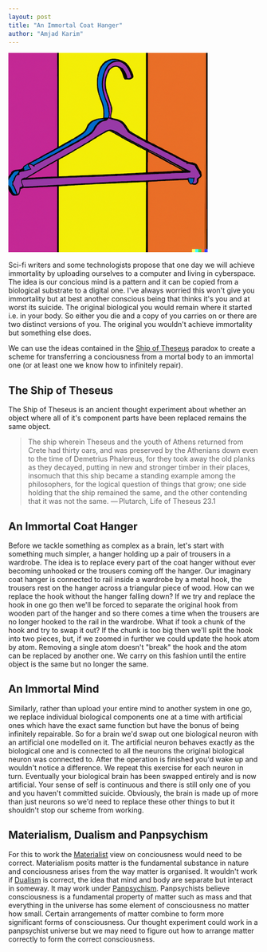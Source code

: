 ```yaml
---
layout: post
title: "An Immortal Coat Hanger"
author: "Amjad Karim"
---
```


![an immortal hanger](/assets/hanger.png)

Sci-fi writers and some technologists propose that one day we will achieve immortality by uploading ourselves to a computer and living in cyberspace. The idea is our concious mind is a pattern and it can be copied from a biological substrate to a digital one. I've always worried this won't give you immortality but at best another conscious being that thinks it's you and at worst its suicide. The original biological you would remain where it started i.e. in your body. So either you die and a copy of you carries on or there are two distinct versions of you. The original you wouldn't achieve immortality but something else does. 

We can use the ideas contained in the [Ship of Theseus](https://en.wikipedia.org/wiki/Ship_of_Theseus) paradox to create a scheme for transferring a conciousness from a mortal body to an immortal one (or at least one we know how to infinitely repair). 

## The Ship of Theseus
The Ship of Theseus is an ancient thought experiment about whether an object where all of it's component parts have been replaced remains the same object. 

>    The ship wherein Theseus and the youth of Athens returned from Crete had thirty oars, and was preserved by the Athenians down even to the time of Demetrius Phalereus, for they took away the old planks as they decayed, putting in new and stronger timber in their places, insomuch that this ship became a standing example among the philosophers, for the logical question of things that grow; one side holding that the ship remained the same, and the other contending that it was not the same.
    — Plutarch, Life of Theseus 23.1

## An Immortal Coat Hanger
Before we tackle something as complex as a brain, let's start with something much simpler, a hanger holding up a pair of trousers in a wardrobe. The idea is to replace every part of the coat hanger without ever becoming unhooked or the trousers coming off the hanger. Our imaginary coat hanger is connected to rail inside a wardrobe by a metal hook, the trousers rest on the hanger across a triangular piece of wood. How can we replace the hook without the hanger falling down? If we try and replace the hook in one go then we'll be forced to separate the original hook from wooden part of the hanger and so there comes a time when the trousers are no longer hooked to the rail in the wardrobe. What if took a chunk of the hook and try to swap it out? If the chunk is too big then we'll split the hook into two pieces, but, if we zoomed in further we could update the hook atom by atom. Removing a single atom doesn't "break" the hook and the atom can be replaced by another one. We carry on this fashion until the entire object is the same but no longer the same.

## An Immortal Mind
Similarly, rather than upload your entire mind to another system in one go, we replace individual biological components one at a time with artificial ones which have the exact same function but have the bonus of being infinitely repairable. So for a brain we'd swap out one biological neuron with an artificial one modelled on it. The artificial neuron behaves exactly as the biological one and is connected to all the neurons the original biological neuron was connected to. After the operation is finished you'd wake up and wouldn't notice a difference. We repeat this exercise for each neuron in turn. Eventually your biological brain has been swapped entirely and is now artificial. Your sense of self is continuous and there is still only one of you and you haven't committed suicide. Obviously, the brain is made up of more than just neurons so we'd need to replace these other things to but it shouldn't stop our scheme from working.

## Materialism, Dualism and Panpsychism
For this to work the [Materialist](https://en.wikipedia.org/wiki/Materialism) view on conciousness would need to be correct. Materialism posits matter is the fundamental substance in nature and conciousness arises from the way matter is organised. It wouldn't work if [Dualism](https://en.wikipedia.org/wiki/Mind%E2%80%93body_dualism) is correct, the idea that mind and body are separate but interact in someway. It may work under [Panpsychism](https://en.wikipedia.org/wiki/Panpsychism). Panpsychists believe consciousness is a fundamental property of matter such as mass and that everything in the universe has some element of consciousness no matter how small. Certain arrangements of matter combine to form more significant forms of consciousness. Our thought experiment could work in a panpsychist universe but we may need to figure out how to arrange matter correctly to form the correct consciousness.

